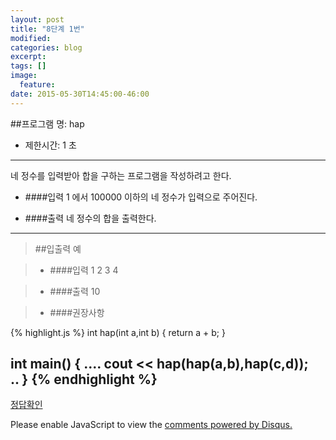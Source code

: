 ```yaml
---
layout: post
title: "8단계 1번"
modified:
categories: blog
excerpt:
tags: []
image:
  feature:
date: 2015-05-30T14:45:00-46:00
---
```


##프로그램 명: hap
- 제한시간: 1 초

----------------------
네 정수를 입력받아 합을 구하는 프로그램을 작성하려고 한다.
- ####입력
1 에서 100000 이하의 네 정수가 입력으로 주어진다.

- ####출력
네 정수의 합을 출력한다.

---------
> ##입출력 예


>- ####입력
1 2 3 4



>- ####출력
10


>- ####권장사항

{% highlight.js %}
int hap(int a,int b)
{
   return a + b;
}

int main()
{
   ....
   cout << hap(hap(a,b),hap(c,d));  
   ..
}
{% endhighlight %}
---------------
[정답확인]


[정답확인]: http://183.106.113.109/judgeonline/showmessage.php?pname=hap


[jekyll-gh]: https://github.com/jekyll/jekyll
[jekyll]:    http://jekyllrb.com

<div id="disqus_thread"></div>
<script type="text/javascript">
    /* * * CONFIGURATION VARIABLES * * */
    var disqus_shortname = 'junyoung0225';
    
    /* * * DON'T EDIT BELOW THIS LINE * * */
    (function() {
        var dsq = document.createElement('script'); dsq.type = 'text/javascript'; dsq.async = true;
        dsq.src = '//' + disqus_shortname + '.disqus.com/embed.js';
        (document.getElementsByTagName('head')[0] || document.getElementsByTagName('body')[0]).appendChild(dsq);
    })();
</script>
<noscript>Please enable JavaScript to view the <a href="https://disqus.com/?ref_noscript" rel="nofollow">comments powered by Disqus.</a></noscript>
